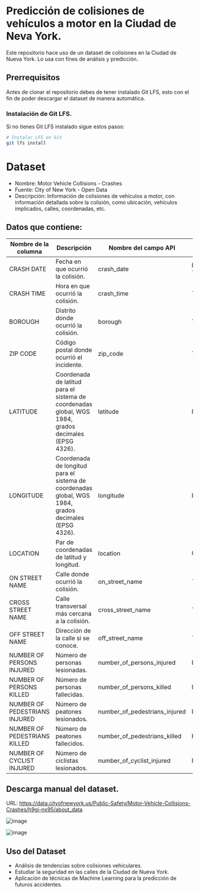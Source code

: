 # Predicción de colisiones de vehículos a motor en la Ciudad de Neva York.

Este repositorio hace uso de un dataset de colisiones en la Ciudad de Nueva York. Lo usa con fines de análisis y predicción. 

## Prerrequisitos

Antes de clonar el repositorio debes de tener instalado Git LFS, esto con el fin de poder descargar el dataset de manera automática.

### Instalación de Git LFS.

Si no tienes Git LFS instalado sigue estos pasos:

```bash
# Instalar LFS en Git
git lfs install
```

# Dataset
* Nombre: Motor Vehicle Collisions - Crashes
* Fuente: City of New York - Open Data
* Descripción: Información de colisiones de vehículos a motor, con información detallada sobre la colisión, como ubicación, vehículos implicados, calles, coordenadas, etc.

## Datos que contiene:

| Nombre de la columna                     | Descripción                                                                                           | Nombre del campo API             | Tipo de dato           |
|------------------------------------------|-------------------------------------------------------------------------------------------------------|----------------------------------|------------------------|
| CRASH DATE                               | Fecha en que ocurrió la colisión.                                                                     | crash_date                       | Floating Timestamp     |
| CRASH TIME                               | Hora en que ocurrió la colisión.                                                                      | crash_time                       | Texto                  |
| BOROUGH                                  | Distrito donde ocurrió la colisión.                                                                   | borough                          | Texto                  |
| ZIP CODE                                 | Código postal donde ocurrió el incidente.                                                             | zip_code                         | Texto                  |
| LATITUDE                                 | Coordenada de latitud para el sistema de coordenadas global, WGS 1984, grados decimales (EPSG 4326).  | latitude                         | Número                 |
| LONGITUDE                                | Coordenada de longitud para el sistema de coordenadas global, WGS 1984, grados decimales (EPSG 4326). | longitude                        | Número                 |
| LOCATION                                 | Par de coordenadas de latitud y longitud.                                                             | location                         | Ubicación              |
| ON STREET NAME                           | Calle donde ocurrió la colisión.                                                                      | on_street_name                   | Texto                  |
| CROSS STREET NAME                        | Calle transversal más cercana a la colisión.                                                          | cross_street_name                | Texto                  |
| OFF STREET NAME                          | Dirección de la calle si se conoce.                                                                   | off_street_name                  | Texto                  |
| NUMBER OF PERSONS INJURED                | Número de personas lesionadas.                                                                        | number_of_persons_injured        | Número                 |
| NUMBER OF PERSONS KILLED                 | Número de personas fallecidas.                                                                        | number_of_persons_killed         | Número                 |
| NUMBER OF PEDESTRIANS INJURED            | Número de peatones lesionados.                                                                        | number_of_pedestrians_injured    | Número                 |
| NUMBER OF PEDESTRIANS KILLED             | Número de peatones fallecidos.                                                                        | number_of_pedestrians_killed     | Número                 |
| NUMBER OF CYCLIST INJURED                | Número de ciclistas lesionados.                                                                       | number_of_cyclist_injured        | Número                 |

## Descarga manual del dataset.

URL: https://data.cityofnewyork.us/Public-Safety/Motor-Vehicle-Collisions-Crashes/h9gi-nx95/about_data

![image](https://github.com/user-attachments/assets/67331fe0-00d3-4a6a-9b73-0ce2a5a3b132)

![image](https://github.com/user-attachments/assets/fd028e3e-a5dd-4318-a450-3d89d9ebe813)

## Uso del Dataset
* Análisis de tendencias sobre colisiones vehiculares.
* Estudiar la seguridad en las calles de la Ciudad de Nueva York.
* Aplicación de técnicas de Machine Learning para la predicción de futuros accidentes.
